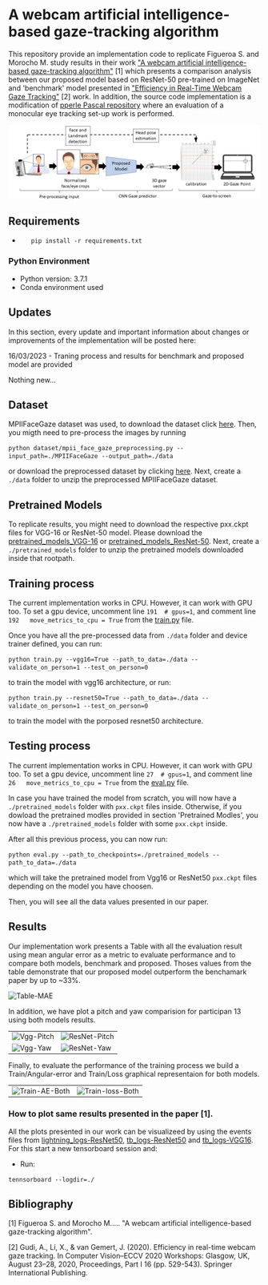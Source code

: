 # A webcam artificial intelligence-based gaze-tracking algorithm

This repository provide an implementation code to replicate Figueroa S. and Morocho M. study results in their work ["A webcam artificial intelligence-based gaze-tracking algorithm"](https://drive.google.com/file/d/1Qt2q5KTAwVzkINAolY5xdCDt21Sz8Zfq/view?usp=sharing) [1] which presents a comparison analysis between our proposed model based on ResNet-50 pre-trained on ImageNet and 'benchmark' model presented in ["Efficiency in Real-Time Webcam Gaze Tracking"](https://arxiv.org/abs/2009.01270) [2] work. In addition, the source code implementation is a modification of [pperle
Pascal repository](https://github.com/pperle/gaze-tracking) where an evaluation of a monocular eye tracking set-up work is performed.

![ProposedModelPipeline](https://raw.githubusercontent.com/SaulFigue/Gaze-tracking-pipeline/main/images/Pipeline.png)


## Requirements
- ```
     pip install -r requirements.txt
  ```

### Python Environment

- Python version: 3.7.1
- Conda environment used

## Updates
In this section, every update and important information about changes or improvements of the implementation will be posted here:

16/03/2023 - Traning process and results for benchmark and proposed model are provided

Nothing new...

## Dataset

MPIIFaceGaze dataset was used, to download the dataset click [here](https://perceptualui.org/research/datasets/MPIIFaceGaze/). Then, you migth need to pre-process the images by running 
```
python dataset/mpii_face_gaze_preprocessing.py --input_path=./MPIIFaceGaze --output_path=./data
```
or download the preprocessed dataset by clicking [here](https://drive.google.com/file/d/1feDiiel0rxhrPLI1Xcw4Fv6N8_Ibk8Vg/view?usp=sharing). Next, create a ```./data``` folder to unzip the preprocessed MPIIFaceGaze dataset.

## Pretrained Models
To replicate results, you might need to download the respective pxx.ckpt files for VGG-16 or ResNet-50 model. Please download the [pretrained_models_VGG-16](https://drive.google.com/file/d/1qv7pbBDILplEIsoVA6cKtwFzX7Ga5vYe/view?usp=sharing) or [pretrained_models_ResNet-50](https://drive.google.com/file/d/10JgeeAjLMsgg4emoOJCMkH5B2oikJb0_/view?usp=sharing). Next, create a ```./pretrained_models``` folder to unzip the pretrained models downloaded inside that rootpath.

## Training process

The current implementation works in CPU. However, it can work with GPU too. To set a gpu device, uncomment line ```191  # gpus=1```, and comment line ```192   move_metrics_to_cpu = True``` from the [train.py](train.py) file.

Once you have all the pre-processed data from ```./data``` folder and device trainer defined, you can run:

```
python train.py --vgg16=True --path_to_data=./data --validate_on_person=1 --test_on_person=0
```

to train the model with vgg16 architecture, or run:

```
python train.py --resnet50=True --path_to_data=./data --validate_on_person=1 --test_on_person=0
```

to train the model with the porposed resnet50 architecture.

## Testing process

The current implementation works in CPU. However, it can work with GPU too. To set a gpu device, uncomment line ```27  # gpus=1```, and comment line ```26   move_metrics_to_cpu = True``` from the [eval.py](eval.py) file.

In case you have trained the model from scratch, you will now have a ```./pretrained_models``` folder with ```pxx.ckpt``` files inside. Otherwise, if you dowload the pretrained modles provided in section 'Pretrained Modles', you now have a ```./pretrained_models``` folder with some ```pxx.ckpt``` inside.

After all this previous process, you can now run:
```
python eval.py --path_to_checkpoints=./pretrained_models --path_to_data=./data
```
which will take the pretrained model from Vgg16 or ResNet50 ```pxx.ckpt``` files depending on the model you have choosen.

Then, you will see all the data values presented in our paper.

## Results

Our implementation work presents a Table with all the evaluation result using mean angular error as a metric to evaluate performance and to compare both models, benchmark and proposed. Thoses values from the table demonstrate that our proposed model outperform the benchamark paper by up to ~33%.

![Table-MAE](https://raw.githubusercontent.com/SaulFigue/Gaze-tracking-pipeline/main/images/Tabla-MAE.PNG)

In addition, we have plot a pitch and yaw comparision for participan 13 using both models results.

<table>
  <tr>
    <td>
      <img src="https://raw.githubusercontent.com/SaulFigue/Gaze-tracking-pipeline/main/images/Vgg-Pitch.png" alt="Vgg-Pitch">
    </td>
    <td>
      <img src="https://raw.githubusercontent.com/SaulFigue/Gaze-tracking-pipeline/main/images/ResNet-Pitch.png" alt="ResNet-Pitch">
    </td>
  </tr>
  <tr>
    <td>
      <img src="https://raw.githubusercontent.com/SaulFigue/Gaze-tracking-pipeline/main/images/Vgg-Yaw.png" style="display: block; max-width: 100%; height: auto;" alt="Vgg-Yaw">
    </td>
    <td>
      <img src="https://raw.githubusercontent.com/SaulFigue/Gaze-tracking-pipeline/main/images/ResNet-Yaw.png" style="display: block; max-width: 100%; height: auto;" alt="ResNet-Yaw">
    </td>
  </tr>
</table>


Finally, to evaluate the performance of the training process we build a Train/Angular-error and Train/Loss graphical representaion for both models.

<table>
  <tr>
    <td>
      <img src="https://raw.githubusercontent.com/SaulFigue/Gaze-tracking-pipeline/main/images/Train-AE-Both.png" alt="Train-AE-Both">
    </td>
    <td>
      <img src="https://raw.githubusercontent.com/SaulFigue/Gaze-tracking-pipeline/main/images/Train-loss-Both.png" alt="Train-loss-Both">
    </td>
  </tr>
</table>


### How to plot same results presented in the paper [1].

All the plots presented in our work can be visualizeed by using the events files from [lightning_logs-ResNet50](lightning_logs-ResNet50), [tb_logs-ResNet50](tb_logs-ResNet50) and [tb_logs-VGG16](tb_logs-VGG16). For this start a new tensorboard session and:
- Run: 
```
tennsorboard --logdir=./
```

## Bibliography

[1] Figueroa S. and Morocho M..... "A webcam artificial intelligence-based gaze-tracking algorithm".

[2] Gudi, A., Li, X., & van Gemert, J. (2020). Efficiency in real-time webcam gaze tracking. In Computer Vision–ECCV 2020 Workshops: Glasgow, UK, August 23–28, 2020, Proceedings, Part I 16 (pp. 529-543). Springer International Publishing.
